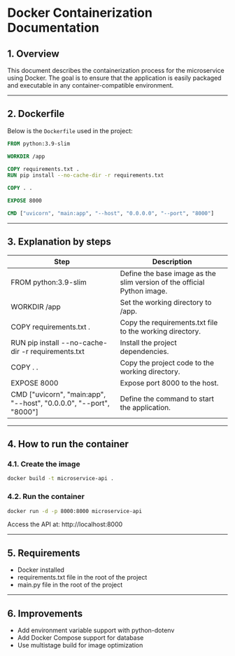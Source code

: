 # Docker Containerization Documentation

## 1. Overview

This document describes the containerization process for the microservice using Docker. The goal is to ensure that the application is easily packaged and executable in any container-compatible environment.

---

## 2. Dockerfile

Below is the `Dockerfile` used in the project:

```dockerfile
FROM python:3.9-slim

WORKDIR /app

COPY requirements.txt .
RUN pip install --no-cache-dir -r requirements.txt

COPY . .

EXPOSE 8000

CMD ["uvicorn", "main:app", "--host", "0.0.0.0", "--port", "8000"]
```

---

## 3. Explanation by steps

| Step | Description |
|------|-------------|
| FROM python:3.9-slim | Define the base image as the slim version of the official Python image. |
| WORKDIR /app | Set the working directory to /app. |
| COPY requirements.txt . | Copy the requirements.txt file to the working directory. |
| RUN pip install --no-cache-dir -r requirements.txt | Install the project dependencies. |
| COPY . . | Copy the project code to the working directory. |
| EXPOSE 8000 | Expose port 8000 to the host. |
| CMD ["uvicorn", "main:app", "--host", "0.0.0.0", "--port", "8000"] | Define the command to start the application. |

---

## 4. How to run the container

### 4.1. Create the image

```bash
docker build -t microservice-api .
```

### 4.2. Run the container

```bash
docker run -d -p 8000:8000 microservice-api
``` 

Access the API at: http://localhost:8000

---

## 5. Requirements

- Docker installed
- requirements.txt file in the root of the project
- main.py file in the root of the project

---

## 6. Improvements

- Add environment variable support with python-dotenv
- Add Docker Compose support for database
- Use multistage build for image optimization
